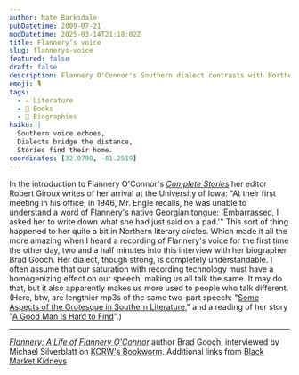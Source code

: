 ```yaml
---
author: Nate Barksdale
pubDatetime: 2009-07-21
modDatetime: 2025-03-14T21:18:02Z
title: Flannery’s voice
slug: flannerys-voice
featured: false
draft: false
description: Flannery O'Connor's Southern dialect contrasts with Northern literary circles, revealing insights about language and identity in American literature.
emoji: 🎙️
tags:
  - ✍️ Literature
  - 📖 Books
  - 📖 Biographies
haiku: |
  Southern voice echoes,  
  Dialects bridge the distance,  
  Stories find their home.
coordinates: [32.0790, -81.2519]
---
```


In the introduction to Flannery O'Connor's _[Complete Stories](https://www.google.com/search?q=%22Complete%20Stories%22%20amazon.com)_ her editor Robert Giroux writes of her arrival at the University of Iowa: "At their first meeting in his office, in 1946, Mr. Engle recalls, he was unable to understand a word of Flannery's native Georgian tongue: 'Embarrassed, I asked her to write down what she had just said on a pad.'" This sort of thing happened to her quite a bit in Northern literary circles. Which made it all the more amazing when I heard a recording of Flannery's voice for the first time the other day, two and a half minutes into this interview with her biographer Brad Gooch. Her dialect, though strong, is completely understandable. I often assume that our saturation with recording technology must have a homogenizing effect on our speech, making us all talk the same. It may do that, but it also apparently makes us more used to people who talk different. (Here, btw, are lengthier mp3s of the same two-part speech: "[Some Aspects of the Grotesque in Southern Literature](https://www.google.com/search?q=%22Some%20Aspects%20of%20the%20Grotesque%20in%20Southern%20Literature%22%20blackmarketkidneys.com)," and a reading of her story "[A Good Man Is Hard to Find](http://web.archive.org/web/20120117080133/http://blackmarketkidneys.com/blog/wp-content/uploads/2009/02/a_good_man_is_hard_to_find.mp3)".)

---

[_Flannery: A Life of Flannery O'Connor_](https://www.google.com/search?q=%22_Flannery%3A%20A%20Life%20of%20Flannery%20O%27Connor_%22%20amazon.com) author Brad Gooch, interviewed by Michael Silverblatt on [KCRW's Bookworm](http://www.kcrw.com/etc/programs/bw). Additional links from [Black Market Kidneys](http://web.archive.org/web/20120510201356/http://blackmarketkidneys.com:80/blog/2009/02/02/flannery-oconnor-audio/)
